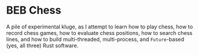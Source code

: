 # BEB Chess

A pile of experimental kluge, as I attempt to learn how to play chess, how to record chess games, how to evaluate chess positions, how to search chess lines, and how to build multi-threaded, multi-process, and `Future`-based (yes, all three) Rust software.
